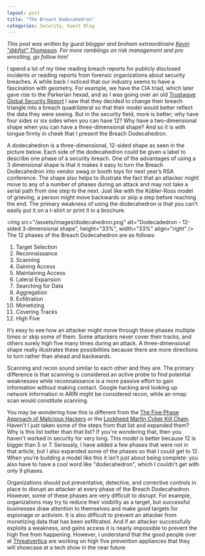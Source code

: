 ```yaml
---
layout: post
title: "The Breach Dodecahedron"
categories: Security, Guest Blog
---
```


_This post was written by guest blogger and broham extraordinaire [Kevin "@bfist" Thompson](https://twitter.com/bfist). For more ramblings on risk management and pro wrestling, go follow him!_

I spend a lot of my time reading breach reports for publicly disclosed incidents or reading reports from forensic organizations about security breaches. A while back I noticed that our industry seems to have a fascination with geometry. For example, we have the CIA triad, which later gave rise to the Parkerian hexad, and as I was going over an old [Trustwave Global Security Report](http://www2.trustwave.com/rs/trustwave/images/2013-Global-Security-Report.pdf) I saw that they decided to change their breach triangle into a breach quadrilateral so that their model would better reflect the data they were seeing. But in the security field, more is better; why have four sides or six sides when you can have 12?  Why have a two-dimensional shape when you can have a three-dimensional shape?  And so it is with tongue firmly in cheek that I present the Breach Dodecahedron.

A dodecahedron is a three-dimensional, 12-sided shape as seen in the picture below. Each side of the dodecahedron could be given a label to describe one phase of a security breach. One of the advantages of using a 3 dimensional shape is that it makes it easy to turn the Breach Dodecahedron into vendor swag or booth toys for next year’s RSA conference. The shape also helps to illustrate the fact that an attacker might move to any of a number of phases during an attack and may not take a serial path from one step to the next. Just like with the Kübler-Ross model of grieving, a person might move backwards or skip a step before reaching the end. The primary weakness of using the dodecahedron is that you can’t easily put it on a t-shirt or print it in a brochure.

<img src="/assets/images/dodecahedron.png" alt="Dodecadedron - 12-sided 3-dimensional shape", height="33%", width="33%" align="right" />
The 12 phases of the Breach Dodecahedron are as follows:

1.	Target Selection
2.	Reconnaissance
3.	Scanning
4.	Gaining Access
5.	Maintaining Access
6.	Lateral Expansion
7.	Searching for Data
8.	Aggregation
9.	Exfiltration
10.	Monetizing
11.	Covering Tracks
12.	High Five

It’s easy to see how an attacker might move through these phases multiple times or skip some of them. Some attackers never cover their tracks, and others surely high five many times during an attack. A three-dimensional shape really illustrates these possibilities because there are more directions to turn rather than ahead and backwards.

Scanning and recon sound similar to each other and they are. The primary difference is that scanning is considered an active probe to find potential weaknesses while reconnaissance is a more passive effort to gain information without making contact. Google hacking and looking up network information in ARIN might be considered recon, while an nmap scan would constitute scanning.

You may be wondering how this is different from the [The Five Phase Approach of Malicious Hackers](http://blog.phpkemist.com/2008/07/20/the-five-phase-approach-of-malicious-hackers/) or the [Lockheed Martin Cyber Kill Chain](http://www.lockheedmartin.com/us/what-we-do/information-technology/cyber-security/cyber-kill-chain.html). Haven’t I just taken some of the steps from that list and expanded them?  Why is this list better than that list?  If you're wondering that, then you haven't worked in security for very long. This model is better because 12 is bigger than 5 or 7. Seriously, I have added a few phases that were not in that article, but I also expanded some of the phases so that I could get to 12. When you’re building a model like this it isn’t just about being complete: you also have to have a cool word like "dodecahedron", which I couldn’t get with only 9 phases.

Organizations should put preventative, detective, and corrective controls in place to disrupt an attacker at every phase of the Breach Dodecahedron. However, some of these phases are very difficult to disrupt. For example, organizations may try to reduce their visibility as a target, but successful businesses draw attention to themselves and make good targets for espionage or activism. It is also difficult to prevent an attacker from monetizing data that has been exfiltrated. And if an attacker successfully exploits a weakness, and gains access it is nearly impossible to prevent the high five from happening. However, I understand that the good people over at [Threatvertica](http://threatverti.ca) are working on high five prevention appliances that they will showcase at a tech show in the near future.
